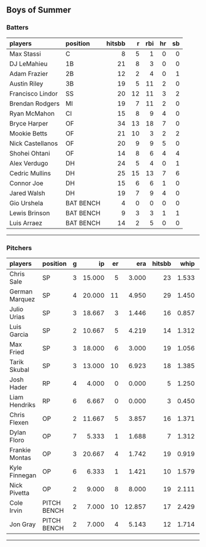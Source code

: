 ## Boys of Summer

### Batters

 
|players          |position  | hitsbb|  r| rbi| hr| sb| 
|:----------------|:---------|------:|--:|---:|--:|--:| 
|Max Stassi       |C         |      8|  5|   1|  0|  0| 
|DJ LeMahieu      |1B        |     21|  8|   3|  0|  0| 
|Adam Frazier     |2B        |     12|  2|   4|  0|  1| 
|Austin Riley     |3B        |     19|  5|  11|  2|  0| 
|Francisco Lindor |SS        |     20| 12|  11|  3|  2| 
|Brendan Rodgers  |MI        |     19|  7|  11|  2|  0| 
|Ryan McMahon     |CI        |     15|  8|   9|  4|  0| 
|Bryce Harper     |OF        |     34| 13|  18|  7|  0| 
|Mookie Betts     |OF        |     21| 10|   3|  2|  2| 
|Nick Castellanos |OF        |     20|  9|   9|  5|  0| 
|Shohei Ohtani    |OF        |     14|  8|   6|  4|  4| 
|Alex Verdugo     |DH        |     24|  5|   4|  0|  1| 
|Cedric Mullins   |DH        |     25| 15|  13|  7|  6| 
|Connor Joe       |DH        |     15|  6|   6|  1|  0| 
|Jared Walsh      |DH        |     19|  7|   9|  4|  0| 
|Gio Urshela      |BAT BENCH |      4|  0|   0|  0|  0| 
|Lewis Brinson    |BAT BENCH |      9|  3|   3|  1|  1| 
|Luis Arraez      |BAT BENCH |     14|  2|   5|  0|  0| 

* * *

### Pitchers

 
|players        |position    |  g|     ip| er|    era| hitsbb|  whip| so|  w| sv| 
|:--------------|:-----------|--:|------:|--:|------:|------:|-----:|--:|--:|--:| 
|Chris Sale     |SP          |  3| 15.000|  5|  3.000|     23| 1.533| 17|  1|  0| 
|German Marquez |SP          |  4| 20.000| 11|  4.950|     29| 1.450| 16|  1|  0| 
|Julio Urias    |SP          |  3| 18.667|  3|  1.446|     16| 0.857| 22|  3|  0| 
|Luis Garcia    |SP          |  2| 10.667|  5|  4.219|     14| 1.312| 11|  0|  0| 
|Max Fried      |SP          |  3| 18.000|  6|  3.000|     19| 1.056| 19|  0|  0| 
|Tarik Skubal   |SP          |  3| 13.000| 10|  6.923|     18| 1.385| 20|  0|  0| 
|Josh Hader     |RP          |  4|  4.000|  0|  0.000|      5| 1.250|  6|  0|  3| 
|Liam Hendriks  |RP          |  6|  6.667|  0|  0.000|      3| 0.450|  6|  0|  5| 
|Chris Flexen   |OP          |  2| 11.667|  5|  3.857|     16| 1.371|  8|  0|  0| 
|Dylan Floro    |OP          |  7|  5.333|  1|  1.688|      7| 1.312|  6|  1|  4| 
|Frankie Montas |OP          |  3| 20.667|  4|  1.742|     19| 0.919| 20|  3|  0| 
|Kyle Finnegan  |OP          |  6|  6.333|  1|  1.421|     10| 1.579|  8|  1|  3| 
|Nick Pivetta   |OP          |  2|  9.000|  8|  8.000|     19| 2.111| 11|  0|  0| 
|Cole Irvin     |PITCH BENCH |  2|  7.000| 10| 12.857|     17| 2.429|  4|  0|  0| 
|Jon Gray       |PITCH BENCH |  2|  7.000|  4|  5.143|     12| 1.714| 10|  0|  0| 


* * *


